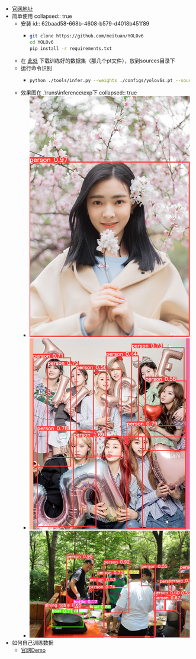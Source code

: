 - [官网地址](https://github.com/meituan/YOLOv6)
- 简单使用
  collapsed:: true
	- 安装
	  id:: 62baad58-668b-4608-b579-d4018b451f89
		- ```sh
		  git clone https://github.com/meituan/YOLOv6
		  cd YOLOv6
		  pip install -r requirements.txt
		  ```
	- 在 [此处](https://github.com/meituan/YOLOv6/releases/tag/0.1.0) 下载训练好的数据集（那几个pt文件），放到sources目录下
	- 运行命令识别
		- ```sh
		  python ./tools/infer.py --weights ./configs/yolov6s.pt --source ./source/001.jpg
		  ```
	- 效果图在 .\runs\inference\exp下
	  collapsed:: true
		- ![img.jpg](../assets/img_1656401729129_0.jpg)
		- ![002.jpg](../assets/002_1656401714172_0.jpg)
		- ![001.jpg](../assets/001_1656401761623_0.jpg)
- 如何自己训练数据
	- [官网Demo](https://github.com/meituan/YOLOv6/blob/main/docs/Train_custom_data.md)